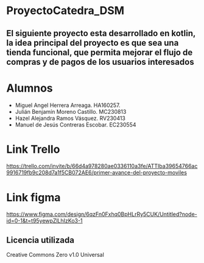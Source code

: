 # ProyectoCatedra_DSM

## El siguiente proyecto esta desarrollado en kotlin, la idea principal del proyecto es que sea una tienda funcional, que permita mejorar el flujo de compras y de pagos de los usuarios interesados

# Alumnos
  * Miguel Angel Herrera Arreaga. HA160257.
  * Julián Benjamín Moreno Castillo. MC230813
  * Hazel Alejandra Ramos Vásquez. RV230413
  * Manuel de Jesús Contreras Escobar. EC230554

# Link Trello 
https://trello.com/invite/b/66d4a978280ae0336110a3fe/ATTIba39654766ac9916719fb9c208d7a1f5CB072AE6/primer-avance-del-proyecto-moviles

# Link figma
https://www.figma.com/design/6qzFn0Fxhq0BpHLrRy5CUK/Untitled?node-id=0-1&t=t95yewpZlLhIzKo3-1

## Licencia utilizada
Creative Commons Zero v1.0 Universal
 
